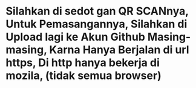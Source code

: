 # Silahkan di sedot gan QR SCANnya, Untuk Pemasangannya, Silahkan di Upload lagi ke Akun Github Masing-masing, Karna Hanya Berjalan di url https, Di http hanya bekerja di mozila, (tidak semua browser)
